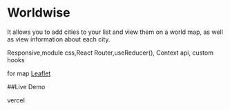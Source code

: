 # Worldwise

It allows you to add cities to your list and view them on a world map, as well as view information about each city.

Responsive,module css,React Router,useReducer(), Context api, custom hooks

for map [Leaflet](https://react-leaflet.js.org/)

##Live Demo

vercel
